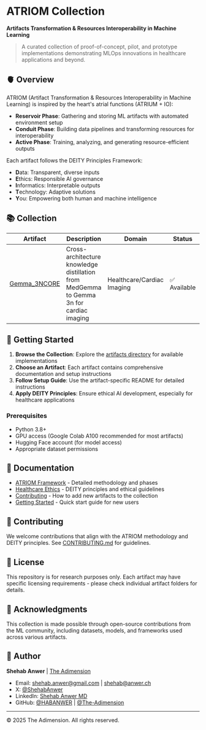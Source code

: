 # ATRIOM Collection

**Artifacts Transformation & Resources Interoperability in Machine Learning**

> A curated collection of proof-of-concept, pilot, and prototype implementations demonstrating MLOps innovations in healthcare applications and beyond.

## 🫀 Overview

ATRIOM (Artifact Transformation & Resources Interoperability in Machine Learning) is inspired by the heart's atrial functions (ATRIUM + IO):

- **Reservoir Phase**: Gathering and storing ML artifacts with automated environment setup
- **Conduit Phase**: Building data pipelines and transforming resources for interoperability
- **Active Phase**: Training, analyzing, and generating resource-efficient outputs

Each artifact follows the DEITY Principles Framework:
- **D**ata: Transparent, diverse inputs
- **E**thics: Responsible AI governance
- **I**nformatics: Interpretable outputs
- **T**echnology: Adaptive solutions
- **Y**ou: Empowering both human and machine intelligence

## 📚 Collection

| Artifact | Description | Domain | Status | Links |
|----------|-------------|--------|--------|-------|
| [Gemma_3NCORE](./artifacts/Gemma_3NCORE) | Cross-architecture knowledge distillation from MedGemma to Gemma 3n for cardiac imaging | Healthcare/Cardiac Imaging | ✅ Available | [Colab](https://colab.research.google.com/drive/1MyOKduhgarpjR5c_yfKBd0ydZka4SNYK) |

## 🚀 Getting Started

1. **Browse the Collection**: Explore the [artifacts directory](./artifacts) for available implementations
2. **Choose an Artifact**: Each artifact contains comprehensive documentation and setup instructions
3. **Follow Setup Guide**: Use the artifact-specific README for detailed instructions
4. **Apply DEITY Principles**: Ensure ethical AI development, especially for healthcare applications

### Prerequisites

- Python 3.8+
- GPU access (Google Colab A100 recommended for most artifacts)
- Hugging Face account (for model access)
- Appropriate dataset permissions

## 📖 Documentation

- [ATRIOM Framework](./docs/ATRIOM_FRAMEWORK.md) - Detailed methodology and phases
- [Healthcare Ethics](./docs/HEALTHCARE_ETHICS.md) - DEITY principles and ethical guidelines
- [Contributing](./CONTRIBUTING.md) - How to add new artifacts to the collection
- [Getting Started](./docs/GETTING_STARTED.md) - Quick start guide for new users

## 🤝 Contributing

We welcome contributions that align with the ATRIOM methodology and DEITY principles. See [CONTRIBUTING.md](./CONTRIBUTING.md) for guidelines.

## 📄 License

This repository is for research purposes only. Each artifact may have specific licensing requirements - please check individual artifact folders for details.

## 🙏 Acknowledgments

This collection is made possible through open-source contributions from the ML community, including datasets, models, and frameworks used across various artifacts.

## 👤 Author

**Shehab Anwer** | [The Adimension](https://theadimension.ch)
- Email: shehab.anwer@gmail.com | shehab@anwer.ch
- X: [@ShehabAnwer](https://x.com/ShehabAnwer)
- LinkedIn: [Shehab Anwer MD](https://www.linkedin.com/in/shehab-anwer-md)
- GitHub: [@HABANWER](https://github.com/HABANWER) | [@The-Adimension](https://github.com/The-Adimension)

---
© 2025 The Adimension. All rights reserved.

